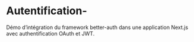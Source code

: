# Autentification-
Démo d’intégration du framework better-auth dans une application Next.js avec authentification OAuth et JWT.
